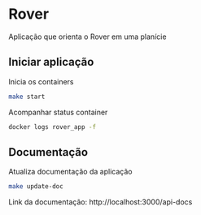 # Rover

Aplicação que orienta o Rover em uma planície

## Iniciar aplicação

Inicia os containers

```bash
make start
```

Acompanhar status container

```bash
docker logs rover_app -f
```

## Documentação
Atualiza documentação da aplicação

```bash
make update-doc
```

Link da documentação: http://localhost:3000/api-docs


